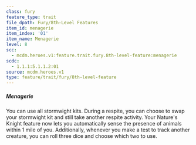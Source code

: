 ```yaml
---
class: fury
feature_type: trait
file_dpath: Fury/8th-Level Features
item_id: menagerie
item_index: '01'
item_name: Menagerie
level: 8
scc:
  - mcdm.heroes.v1:feature.trait.fury.8th-level-feature:menagerie
scdc:
  - 1.1.1:5.1.1.2:01
source: mcdm.heroes.v1
type: feature/trait/fury/8th-level-feature
---
```


##### Menagerie

You can use all stormwight kits. During a respite, you can choose to swap your stormwight kit and still take another respite activity. Your Nature's Knight feature now lets you automatically sense the presence of animals within 1 mile of you. Additionally, whenever you make a test to track another creature, you can roll three dice and choose which two to use.
